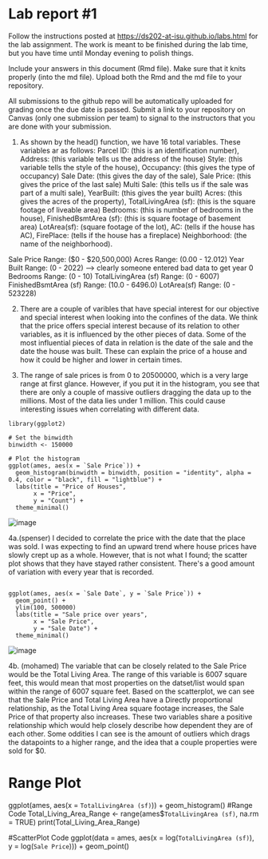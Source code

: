
<!-- README.md is generated from README.Rmd. Please edit the README.Rmd file -->

# Lab report \#1

Follow the instructions posted at
<https://ds202-at-isu.github.io/labs.html> for the lab assignment. The
work is meant to be finished during the lab time, but you have time
until Monday evening to polish things.

Include your answers in this document (Rmd file). Make sure that it
knits properly (into the md file). Upload both the Rmd and the md file
to your repository.

All submissions to the github repo will be automatically uploaded for
grading once the due date is passed. Submit a link to your repository on
Canvas (only one submission per team) to signal to the instructors that
you are done with your submission.

1. As shown by the head() function, we have 16 total variables. These variables ar as follows:
Parcel ID: <chr> (this is an identification number), Address: <chr> (this variable tells us the address of the house)
Style: <fct> (this variable tells the style of the house), Occupancy: <fct> (this gives the type of occupancy)
Sale Date: <date> (this gives the day of the sale), Sale Price: <dbl> (this gives the price of the last sale)
Multi Sale: <chr> (this tells us if the sale was part of a multi sale), YearBuilt: <dbl> (this gives the year built)
Acres: <dbl> (this gives the acres of the property), TotalLivingArea (sf): <dbl> (this is the square footage of liveable area)
Bedrooms: <dbl> (this is number of bedrooms in the house), FinishedBsmtArea (sf): <dbl> (this is square footage of basement area)
LotArea(sf): <dbl> (square footage of the lot), AC: <chr> (tells if the house has AC), FirePlace: <chr> (tells if the house has a fireplace)
Neighborhood: <fct> (the name of the neighborhood).

Sale Price Range: ($0 - $20,500,000)
Acres Range: (0.00 - 12.012)
Year Built Range: (0 - 2022) --> clearly someone entered bad data to get year 0
Bedrooms Range: (0 - 10)
TotalLivingArea (sf) Range: (0 - 6007)
FinishedBsmtArea (sf) Range: (10.0 - 6496.0)
LotArea(sf) Range: (0 - 523228)

2. There are a couple of varibles that have special interest for our objective and special interest when looking into the confines of the data. We think that the price offers special interest because of its relation to other variables, as it is influenced by the other pieces of data. Some of the most influential pieces of data in relation is the date of the sale and the date the house was built. These can explain the price of a house and how it could be higher and lower in certain times.

3.  The range of sale prices is from 0 to 20500000, which is a very large range at first glance. However, if you put it in the histogram, you see that there are only a couple of massive outliers dragging the data up to the millions. Most of the data lies under 1 million. This could cause interesting issues when correlating with different data.

```{r}
library(ggplot2)

# Set the binwidth
binwidth <- 150000

# Plot the histogram
ggplot(ames, aes(x = `Sale Price`)) +
  geom_histogram(binwidth = binwidth, position = "identity", alpha = 0.4, color = "black", fill = "lightblue") +
  labs(title = "Price of Houses",
       x = "Price",
       y = "Count") +
  theme_minimal()
```
![image](https://github.com/DS202-at-ISU/lab-2-lab2_team13/assets/158088728/a1fe92cc-0b3b-4a40-921c-4add323c77c2)

4a.(spenser) I decided to correlate the price with the date that the place was sold. I was expecting to find an upward trend where house prices have slowly crept up as a whole. However, that is not what I found; the scatter plot shows that they have stayed rather consistent. There's a good amount of variation with every year that is recorded.

```{r}

ggplot(ames, aes(x = `Sale Date`, y = `Sale Price`)) + 
  geom_point() +
  ylim(100, 500000)
  labs(title = "Sale price over years",
       x = "Sale Price",
       y = "Sale Date") +
  theme_minimal()
```
![image](https://github.com/DS202-at-ISU/lab-2-lab2_team13/assets/158088728/019d5154-ae6c-462a-aa09-79ffc1345d2b)

4b. (mohamed) The variable that can be closely related to the Sale Price would be the Total Living Area. The range of this variable is 6007 square feet, this would mean that most properties on the datset/list would span within the range of 6007 square feet.
   Based on the scatterplot, we can see that the Sale Price and Total Living Area have a Directly proportional relationship, as the Total Living Area square footage increases, the Sale Price of that property also increases. These two variables share a positive relationship which would help closely describe how dependent they are of each other.
   Some oddities I can see is the amount of outliers which drags the datapoints to a higher range, and the idea that a couple properties were sold for $0.
   
# Range Plot
ggplot(ames, aes(x = `TotalLivingArea (sf)`)) +
  geom_histogram()
#Range Code
Total_Living_Area_Range <- range(ames$`TotalLivingArea (sf)`, na.rm = TRUE)
print(Total_Living_Area_Range)

#ScatterPlot Code
ggplot(data = ames, aes(x = log(`TotalLivingArea (sf)`), y = log(`Sale Price`))) +
  geom_point()




